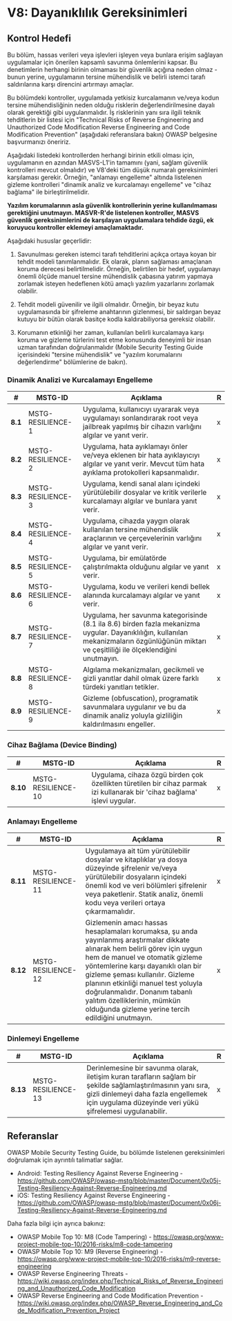 # V8: Dayanıklılık Gereksinimleri

## Kontrol Hedefi

Bu bölüm, hassas verileri veya işlevleri işleyen veya bunlara erişim sağlayan uygulamalar için önerilen kapsamlı savunma önlemlerini kapsar. Bu denetimlerin herhangi birinin olmaması bir güvenlik açığına neden olmaz - bunun yerine, uygulamanın tersine mühendislik ve belirli istemci tarafı saldırılarına karşı direncini artırmayı amaçlar.

Bu bölümdeki kontroller, uygulamada yetkisiz kurcalamanın ve/veya kodun tersine mühendisliğinin neden olduğu risklerin değerlendirilmesine dayalı olarak gerektiği gibi uygulanmalıdır. İş risklerinin yanı sıra ilgili teknik tehditlerin bir listesi için "Technical Risks of Reverse Engineering and Unauthorized Code Modification Reverse Engineering and Code Modification Prevention" (aşağıdaki referanslara bakın) OWASP belgesine başvurmanızı öneririz.

Aşağıdaki listedeki kontrollerden herhangi birinin etkili olması için, uygulamanın en azından MASVS-L1'in tamamını (yani, sağlam güvenlik kontrolleri mevcut olmalıdır) ve V8'deki tüm düşük numaralı gereksinimleri karşılaması gerekir. Örneğin, "anlamayı engelleme" altında listelenen gizleme kontrolleri "dinamik analiz ve kurcalamayı engelleme" ve "cihaz bağlama" ile birleştirilmelidir.

**Yazılım korumalarının asla güvenlik kontrollerinin yerine kullanılmaması gerektiğini unutmayın. MASVR-R'de listelenen kontroller, MASVS güvenlik gereksinimlerini de karşılayan uygulamalara tehdide özgü, ek koruyucu kontroller eklemeyi amaçlamaktadır.**

Aşağıdaki hususlar geçerlidir:

1. Savunulması gereken istemci tarafı tehditlerini açıkça ortaya koyan bir tehdit modeli tanımlanmalıdır. Ek olarak, planın sağlaması amaçlanan koruma derecesi belirtilmelidir. Örneğin, belirtilen bir hedef, uygulamayı önemli ölçüde manuel tersine mühendislik çabasına yatırım yapmaya zorlamak isteyen hedeflenen kötü amaçlı yazılım yazarlarını zorlamak olabilir.

2. Tehdit modeli güvenilir ve ilgili olmalıdır. Örneğin, bir beyaz kutu uygulamasında bir şifreleme anahtarının gizlenmesi, bir saldırgan beyaz kutuyu bir bütün olarak basitçe kodla kaldırabiliyorsa gereksiz olabilir.

3. Korumanın etkinliği her zaman, kullanılan belirli kurcalamaya karşı koruma ve gizleme türlerini test etme konusunda deneyimli bir insan uzman tarafından doğrulanmalıdır (Mobile Security Testing Guide içerisindeki "tersine mühendislik" ve "yazılım korumalarını değerlendirme" bölümlerine de bakın).

<!-- \pagebreak -->

### Dinamik Analizi ve Kurcalamayı Engelleme

| # | MSTG-ID | Açıklama | R |
| -- | ----------- | ---------------------- | - |
| **8.1** | MSTG-RESILIENCE-1 | Uygulama, kullanıcıyı uyararak veya uygulamayı sonlandırarak root veya jailbreak yapılmış bir cihazın varlığını algılar ve yanıt verir. | x |
| **8.2** | MSTG-RESILIENCE-2 | Uygulama, hata ayıklamayı önler ve/veya eklenen bir hata ayıklayıcıyı algılar ve yanıt verir. Mevcut tüm hata ayıklama protokolleri kapsanmalıdır. | x |
| **8.3** | MSTG-RESILIENCE-3 | Uygulama, kendi sanal alanı içindeki yürütülebilir dosyalar ve kritik verilerle kurcalamayı algılar ve bunlara yanıt verir. | x |
| **8.4** | MSTG-RESILIENCE-4 | Uygulama, cihazda yaygın olarak kullanılan tersine mühendislik araçlarının ve çerçevelerinin varlığını algılar ve yanıt verir. | x |
| **8.5** | MSTG-RESILIENCE-5 | Uygulama, bir emülatörde çalıştırılmakta olduğunu algılar ve yanıt verir.  | x |
| **8.6** | MSTG-RESILIENCE-6 | Uygulama, kodu ve verileri kendi bellek alanında kurcalamayı algılar ve yanıt verir. | x |
| **8.7** | MSTG-RESILIENCE-7 | Uygulama, her savunma kategorisinde (8.1 ila 8.6) birden fazla mekanizma uygular. Dayanıklılığın, kullanılan mekanizmaların özgünlüğünün miktarı ve çeşitliliği ile ölçeklendiğini unutmayın. | x |
| **8.8** | MSTG-RESILIENCE-8 | Algılama mekanizmaları, gecikmeli ve gizli yanıtlar dahil olmak üzere farklı türdeki yanıtları tetikler. | x |
| **8.9** | MSTG-RESILIENCE-9 | Gizleme (obfuscation), programatik savunmalara uygulanır ve bu da dinamik analiz yoluyla gizliliğin kaldırılmasını engeller.  | x |

### Cihaz Bağlama (Device Binding)

| # | MSTG-ID | Açıklama | R |
| -- | ----------- | ---------------------- | - |
| **8.10** | MSTG-RESILIENCE-10 | Uygulama, cihaza özgü birden çok özellikten türetilen bir cihaz parmak izi kullanarak bir 'cihaz bağlama' işlevi uygular. | x |

<!-- \pagebreak -->

### Anlamayı Engelleme

| # | MSTG-ID | Açıklama | R |
| -- | ----------- | ---------------------- | - |
| **8.11** | MSTG-RESILIENCE-11 | Uygulamaya ait tüm yürütülebilir dosyalar ve kitaplıklar ya dosya düzeyinde şifrelenir ve/veya yürütülebilir dosyaların içindeki önemli kod ve veri bölümleri şifrelenir veya paketlenir. Statik analiz, önemli kodu veya verileri ortaya çıkarmamalıdır. | x |
| **8.12** | MSTG-RESILIENCE-12 | Gizlemenin amacı hassas hesaplamaları korumaksa, şu anda yayınlanmış araştırmalar dikkate alınarak hem belirli görev için uygun hem de manuel ve otomatik gizleme yöntemlerine karşı dayanıklı olan bir gizleme şeması kullanılır. Gizleme planının etkinliği manuel test yoluyla doğrulanmalıdır. Donanım tabanlı yalıtım özelliklerinin, mümkün olduğunda gizleme yerine tercih edildiğini unutmayın. | x |

### Dinlemeyi Engelleme

| # | MSTG-ID | Açıklama | R |
| -- | ----------- | ---------------------- | - |
| **8.13** | MSTG-RESILIENCE-13 | Derinlemesine bir savunma olarak, iletişim kuran tarafların sağlam bir şekilde sağlamlaştırılmasının yanı sıra, gizli dinlemeyi daha fazla engellemek için uygulama düzeyinde veri yükü şifrelemesi uygulanabilir. | x |

<!-- \pagebreak -->

## Referanslar

OWASP Mobile Security Testing Guide, bu bölümde listelenen gereksinimleri doğrulamak için ayrıntılı talimatlar sağlar.

- Android: Testing Resiliency Against Reverse Engineering - <https://github.com/OWASP/owasp-mstg/blob/master/Document/0x05j-Testing-Resiliency-Against-Reverse-Engineering.md>
- iOS: Testing Resiliency Against Reverse Engineering - <https://github.com/OWASP/owasp-mstg/blob/master/Document/0x06j-Testing-Resiliency-Against-Reverse-Engineering.md>

Daha fazla bilgi için ayrıca bakınız:

- OWASP Mobile Top 10: M8 (Code Tampering) - <https://owasp.org/www-project-mobile-top-10/2016-risks/m8-code-tampering>
- OWASP Mobile Top 10: M9 (Reverse Engineering) - <https://owasp.org/www-project-mobile-top-10/2016-risks/m9-reverse-engineering>
- OWASP Reverse Engineering Threats - <https://wiki.owasp.org/index.php/Technical_Risks_of_Reverse_Engineering_and_Unauthorized_Code_Modification>
- OWASP Reverse Engineering and Code Modification Prevention - <https://wiki.owasp.org/index.php/OWASP_Reverse_Engineering_and_Code_Modification_Prevention_Project>

